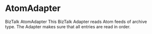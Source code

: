 # AtomAdapter
BizTalk AtomAdapter
This BizTalk Adapter reads Atom feeds of archive type. The Adapter makes sure that all entries are read in order.
